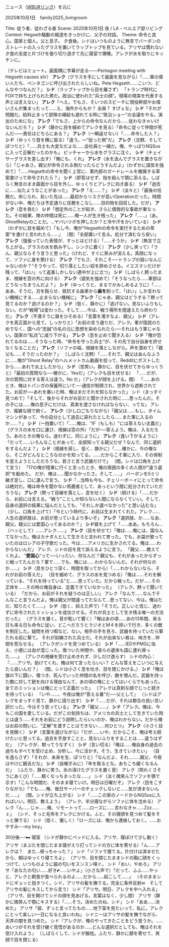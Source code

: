 ニュース（[WBURリンク](https://www.wbur.org/hereandnow/2025/10/01/trump-hegseth-military-meeting)）を元に

2025年10月1日　family2025_livingroom

Title: 従う者、従わざる者
Scene: 2025年10月1日 夜 / LA・ベルエア邸リビング
Context: Hegseth騒動の報道をきっかけに、父子の対話。
Theme: 命令と良心。国家と個人。父と息子。
夕食後。シドはいつものように無言でバーボンのストレートの入ったグラスを置いてラップトップを見ている。アリサは慣れない夕食の支度と片づけを張り切り過ぎて先に寝室で爆睡。アレクが水を取りにキッチンに。 

（テレビはミュート。画面隅に字幕が走る――Pentagon meeting with Hegseth causes stir）
**アレク**（グラスを手にして画面を見ながら）「……軍の偉い人たち、ペンタゴンに呼び出されたらしいね。Pete Hegseth……こいつ、どんなやつなんだ？」 
**シド**（ラップトップから目を離さず） 「トランプ時代にFOXで持ち上げられた男だ。政治に使われた“兵士の顔”。現場の現実を代表する声とは言えない」
**アレク**「へえ。でもさ、そいつのスピーチに現役幹部やお偉いさんが集まったって……え、海外からもか？ 全員？ すげぇな」 
**シド**「それが問題だ。給料止まって部隊の補給も遅れてる時に“政治ショー”の会議をやる。演出のためにな」 
**アレク**「でもさ、上からの命令なんだから……従わなきゃいけないんだろ？」 
**シド**（静かに目を細めてアレクを見る）「命令に従って仲間が死んだ――責任はどちらにある？」
**アレク**（一瞬返せない）「……命令した人？」
**シド**（ゆっくり首を横に振る）「違う。―“従った側”だ」
**アレク**（沈黙、そしてぽつりと）「……兵士も大変なだよな……会社員と一緒だ。俺、やっぱりNQSusに入って正解だったのかも」 ピッチャーから水をグラスに注ぐ。
**シド**（チェイサーグラスを差し出す）「俺にも、くれ」
**アレク**（水を汲んでグラスを置きながら）「じゃあさ。親父が命令される側だったらどうすんだよ」（わずかに語気を強めて）「……Hegsethの命令を聞く上官に、軍内部のガードレールを撤廃する草案書けって命令されたら？」
**シド**（即答はせず、指を組んで顎に添える。しばらく無言のまま画面から目を外し、ゆっくりとアレクに向き直る） 
**シド**「過去に……似たようなことがあった」 
**アレク**「え……？」
**シド**（淡々と）「最後の任務だ。命じられ、赴いた先は……最初からリスクが高いOperationだった。時間がない中、俺たちは予定通りに任務をこなし……目的物を回収した。だが」 
**アレク**（息を呑む）
**シド**「想定外のことが起き、さらに偶発的な事故が重なった。その結果、隊の仲間は死に……俺一人が生き残った」 
**アレク**「……」（あ。GhostRelayのことだ。…ヤバいツボを押したか？と冷や汗をかいている） 
**シド**（わずかに目を細めて）「もし今、俺が“Hegsethの命令を実行するための草案”を書けと言われたら……」
（間）「全部置いて去る。処分で済むなら安い」 
**アレク**（強張っていた表情が、すっとほどける）「……そうか」
**シド**（無言で立ち上がる。グラスの水を飲み干し、シンクに置く）
**アレク**（少し笑って）「うん、親父ならそう言うと思った」（けれど、すぐに笑みが消える。真顔になって、ソファに身を預ける）
**アレク**「でもさ、それこそ──トランプの狙いなんじゃないのか？“そうやって、切り落としたい奴を辞めさせる。イエスマンだけが残って、「はい」って返事しかしない連中が上に立つ」
**シド**（しばらく黙ったまま、視線を窓の外に向ける）
**アレク**（語気を強めて）「そうなったら……軍部はどうなっちまうんだよ？」
**シド**（ゆっくりと、まるでかみしめるように）「……ああ、そうだ。刃を鈍らせ、抵抗する歯車から**歯を**削って、「はい」しか言わない機械にする……止まらない機械に」
**アレク**「じゃあ、親父はどうする？黙って見てるのか？逃げるのか？」
**シド**（低く、静かに）「逃げない。見ないふりもしない。だが“戦場”は変わった。そして……今は、戦う場所を間違えたら終わりだ」 
**アレク**（不満そうに眉をひそめる）「言葉を濁すなよ、親父」
**シド**（アレクを真正面から見て、しっかりと）「お前の言う通りだ、アレク。軍が国民のためでなく、国への“忠誠”の名の元に思想を染められたら──それはもう軍じゃない。国家の“私兵”に成り下がる」
**アレク**（息を止めて聞き入る）
**シド**「俺が恐れてるのは……そうなった時、“命令を守った兵士”が、その先で自分自身を許せなくなることだ」
**アレク**（ソファの端、視線を落としながら。声を潜めて）「親父も……そうだったのか？」
（しばらく沈黙）「……それで、親父はあんなふうに……俺が“Ghost Relay”のヘルメットカム動画を拾って、Redditにポストしたから……あれで炎上したから」
**シド**（苦笑い。静かに、目を伏せてからゆっくりと）「最初の質問なら──確かに、Yesだ」（アレクも目を伏せる） 
「……だが、次の質問に対する答えは違う。No だ」（アレクが顔を上げる。間）
「……あのとき、俺はトパンガの保養所にいて──通信が制限され、世界から遮断されてた。お前が──あれを暴いた時、俺はまだそれを知らなかった」
シド（まっすぐ見つめて）「そして、後からそれがお前だと聞かされた時に……思ったんだ。その子には……俺の息子にだけは、真実を渡さなければならない、ってな」 
アレク、複雑な顔で俯く。
**アレク**（少し口ごもりながら）「親父は……もし、タイムマシンがあって、今の自分として過去に戻れたとしたら……また軍に入るのか……？」
**シド**（一拍置いて）「……俺は、"IF（もしも）"には答えない主義だ」
（グラスの水を口に運び、視線は窓の外）「だが──答えよう。俺は、入るだろう。あのときの俺なら。迷わずに、同じように」 
**アレク**（食い下がるように）「だって……いろんなことがあって、全部知ってる親父だぜ？なんで、同じ選択をするんだよ？」 
**シド**（視線を戻し、低く、静かに）「……確かに、今の俺なら、そこがどんなところなのかを知ってる。……だからこそ軍に入り、その体制を変えようとしただろうな。若さと言う武器だけで」 
（間。シドは口角を上げて言う） 
「17の俺が陸軍に行くと言ったとき、俺の周囲の多くの人間が“違う選択”を勧めた。 だが、俺は……聞かなかったさ。そして……」 
バーボンを5ミリ継ぎ足し、口に運んで言う。
**シド**「…当時も今も、チェリーボーイにとって命令は絶対だ。俺は命令を聞かない馬鹿者として、あっという間に処分されていただろうな」
**アレク**（黙って目線を落とし、息を吐く）
**シド**（続ける）「……だから、お前には言える。"戦う"ことしか知らない人間にならなくていい。そして、自身の選択の結果に悩んだとしても、"それしか選べなかった"と思い込むな」 
（少し、口角を上げて）「今という時代に、お前は生まれてくれた。アレク……人生の選択肢は、お前が思っているより多いぞ」 
**アレク**「選択肢、か……なあ、親父。親父には愛国心ってあるのか？」
**シド**眉を上げて「……ああ。もちろん…（ハッとして）……アレク……」
**アレク**（目を伏せて）「俺は……俺には、国なんてなかった。俺はカナダ人として生きろと言われて育った。でも、お袋が歌っていたのはロシアの子守歌だった。今は……アメリカに生かされてる。俺は……わからないんだ」
アレク、シドの目を見て訴えるように言う。
「親父……教えてくれよ。 “**愛国心**”って──いったい、何なんだ？親父も、それがあったからずっと戦ってたんだろ？軍で……でも、俺には……わからないんだ。それが何なのか……」
**シド**（息をひとつ深く、時間を取ってから）「……わからないなら、それがお前の答えだ」 
（目を細めて、グラスの水を見つめる）「俺は……それを解っている、“それを持っている”と……思っていた。だから戦った。だが……その正体を……その時の俺自身は、定義できていなかった」
（アレク、黙って聞いている）
「だから、お前がそれを疑うのは正しい」
アレク「なんで……なんでそんなこと言うんだよ。俺は親父が間違ってたなんて…思ってない、今は。俺はただ、知りたくて……」
**シド**（低く、抑えた声で）「そうだ。正しいと信じ、迷わずに命令されたミッションを成功させる。それが兵士として生き残る唯一の方法だった」
（グラスを置く。音が乾いて響く）「俺はあの頃……あの13年間、来る日も来る日も命令に従い、どこへだろうとラジオとM４を担いで行き、多くの敵を制圧した。疑問を持つ暇など、ない。相手の手を見ろ、武器を持っていたら撃たれる前に撃て。 それが訓練された兵士だ。それが出来ない者は、味方を…仲間を死なせる」
（アレクがシドを見つめている）
**シド**「……IEDやPMGに怯え、小便には血が混じった。傷ついた仲間や、彼らの遺体も国に連れ帰った……」 
（アレクの視線を受け止めきれず、少しだけ逸らす） 
シドの内心： 『……アリサ。助けてくれ、俺は何て言ったらいい？ どんな答えをこいつに与えたら良いんだ？』
（間。シドは小さく息を吐き、目を閉じかける。） 
**シド**「俺は旗の下に闘い、傷つき、死んでいった仲間の名を呼び、敵を憎んだ。武器を持った敵に対して銃を向ける理由なんて、あの頃の俺にとってはいくらでもあった。全てのミッションは俺にとって正義だった」
 （アレクは真剣な顔でじっと続きを待っている） 
『いや……、今夜は俺が“答える番”だ──父として』 
（シドはアレクをまっすぐ見て、静かに語り出す）
**シド**「……だが、それは都合の良い言い訳だった。今はそう思っている」
**アレク**「親父……」
**シド**「アレク。俺は、今もこの国を愛している。だがこの気持ちは、アメリカの兵士として生きていた時とは違う……それをお前にどう説明したらいいのか、俺はわからない。だから俺はお前の問いに、“正解”を渡すことはできない……何ひとつ」
**アレク**（小さく目を見開く）
**シド**（言葉を選びながら）「だが……いや、だからこそ、俺は考え続けたいと思ってる。過去を手放すことと、見ないふりをすることは……違うはずだ」
（アレクが、黙ってうなずく）
**シド**（言い切る）「俺は……俺自身の過去の過ちもすべてを受け止め、分析し、今に活かす。そう、生きていきたい」
（目を逸らさず）「それが、未来を生、ぽつりと）「なんだよ、それ………親父、今夜はやけに饒舌だな」
**シド**（自嘲ぎみに）「年を取るとな。あちこち緩くなるんだ」
（ふたり、静かに笑う。氷の溶けたグラスを置く音）
アレク（照れくさそうにあくび）「……眠くなっちまったな……」
シド（淡く微笑んでソファを顎で示す）「こんな時間だ、そのまま寝ていけ。明日は日曜だぞ」
アレク（目をこすりながら）「でも……俺、毎日サーバーのチェックしないと……気が済まないんだ……」
（間。シドが立ち上がる）
シド「……この家のノードからNQSusに入ればいい。明日、教えよう」
（アレク、半分寝ながらソファに体を沈める）
アレク「ん……じゃ……俺、リモートって……ローズに……言わなきゃ……Zzz……ｚ」
（シド、そっと毛布をアレクにかける。ふと、その寝顔を見つめて髪をそっと撫でる）
シド（低く、優しく）「ローズには、俺から連絡しておく。……おやすみ──my boy」

30分後---🛏 寝室
（シドが静かにベッドに入る。アリサ、寝ぼけて少し動く）
アリサ（まぶたを閉じたまま寝がえり打ってシドの方に体を寄せる）「ん……アレクは？　また…帰っちゃった？」
シド「ソファで寝てる。片付けは済ませたから、朝はゆっくり寝てろよ」
（アリサ、目を閉じたままシドの胸に顔をくっつけて、いつものように脇の匂いをスンスン嗅ぐ。
シド「おい、やめろ」
アリサ「あなたの匂い……好き💕……いやよ」（小さな声で）「だって、ふふ……やっと、アレクと朝食が食べられるのよ……だから……起こして……」
（そのままシドにギュッと抱きつく。シド、アリサの髪を撫でる。完全に条件反射w　そしてアリサの髪にキスしてから言う）
シド「アリサ。明日、アレクを中へ入れる」
（アリサ、目を開けてシドの顔を見あげる。言葉はなく、少し間）
アリサ（静かに微笑んで顎にキスする）「……そう。決めたのね、シド」
シド「ああ……決めた」
アリサ「彼、ずっと言ってたもの……地下室を見たいって、私に。アレクにとって楽しい一日になると良いわね」
シドニーはアリサの髪を撫でながら、天井の闇を見つめた。
シド『アレクが、俺のやってきたことをどう思うか。……あいつがそれを受け継ぐ覚悟があるのか……どんな選択だとしても、俺はそれを受け入れよう』
（しばらくして、シドが腕枕。ふたり、静かに額を寄せて、笑顔で目を閉じる）
